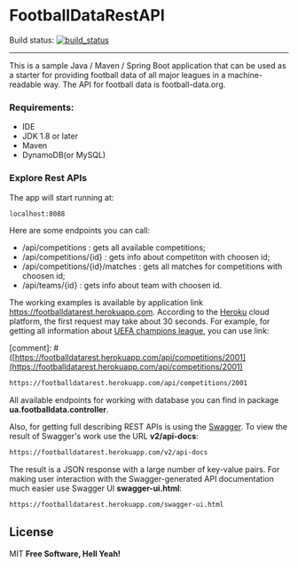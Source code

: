 # FootballDataRestAPI
Build status: [![build_status](https://travis-ci.com/AnGo84/FootballDataRestAPI.svg?branch=master)](https://travis-ci.com/AnGo84/FootballDataRestAPI.svg)
- - -
This is a sample Java / Maven / Spring Boot application that can be used as a starter for providing football data of all major leagues in a machine-readable way. The API for football data is football-data.org.

### Requirements:

- IDE
- JDK 1.8 or later
- Maven
- DynamoDB(or MySQL) 

### Explore Rest APIs
The app will start running at:
```sh
localhost:8088
```
Here are some endpoints you can call:
- /api/competitions : gets all available competitions;
- /api/competitions/{id} : gets info about competiton with choosen id;
- /api/competitions/{id}/matches : gets all matches for competitions with choosen id;
- /api/teams/{id} :  gets info about team with choosen id.

The working examples is available by application link https://footballdatarest.herokuapp.com.
According to the [Heroku] cloud platform, the first request may take about 30 seconds.
For example, for getting all information about [UEFA champions league], you can use link:

[comment]: # ([https://footballdatarest.herokuapp.com/api/competitions/2001](https://footballdatarest.herokuapp.com/api/competitions/2001)

```sh
https://footballdatarest.herokuapp.com/api/competitions/2001
```
All available endpoints for working with database you can find in package **ua.footballdata.controller**.

Also, for getting full describing REST APIs is using the [Swagger].
To view the result of Swagger's work use the URL **v2/api-docs**:

```sh
https://footballdatarest.herokuapp.com/v2/api-docs
```

The result is a JSON response with a large number of key-value pairs.
For making user interaction with the Swagger-generated API documentation much easier use Swagger UI **swagger-ui.html**:

```sh
https://footballdatarest.herokuapp.com/swagger-ui.html
```

License
----
MIT
**Free Software, Hell Yeah!**

[football-data.org]: <https://www.football-data.org/>
[UEFA champions league]: <https://www.uefa.com/uefachampionsleague/>
[Heroku]: <https://www.heroku.com/>
[Swagger]: <https://swagger.io/>
